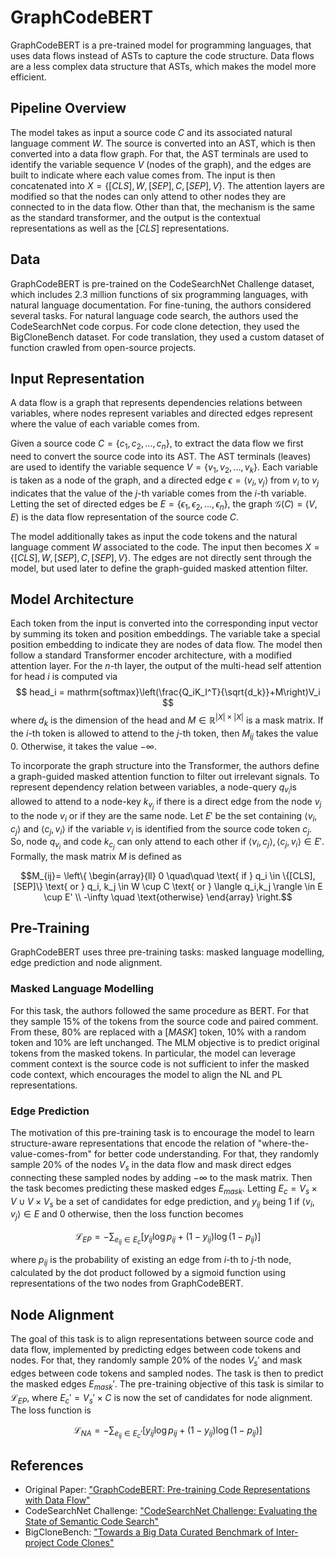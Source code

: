 # GraphCodeBERT

GraphCodeBERT is a pre-trained model for programming languages, that uses data flows instead of ASTs to capture the code structure. Data flows are a less complex data structure that ASTs, which makes the model more efficient.

## Pipeline Overview

The model takes as input a source code $C$ and its associated natural language comment $W$. The source is converted into an AST, which is then converted into a data flow graph. For that, the AST terminals are used to identify the variable sequence $V$ (nodes of the graph), and the edges are built to indicate where each value comes from. The input is then concatenated into $X=\{[CLS],W,[SEP],C,[SEP],V\}$. 
The attention layers are modified so that the nodes can only attend to other nodes they are connected to in the data flow. Other than that, the mechanism is the same as the standard transformer, and the output is the contextual representations as well as the $[CLS]$ representations.

## Data

GraphCodeBERT is pre-trained on the CodeSearchNet Challenge dataset, which includes 2.3 million functions of six programming languages, with natural language documentation. For fine-tuning, the authors considered several tasks. For natural language code search, the authors used the CodeSearchNet code corpus. For code clone detection, they used the BigCloneBench dataset. For code translation, they used a custom dataset of function crawled from open-source projects.

## Input Representation

A data flow is a graph that represents dependencies relations between variables, where nodes represent variables and directed edges represent where the value of each variable comes from. 

Given a source code $C=\{c_1,c_2,...,c_n\}$, to extract the data flow we first need to convert the source code into its AST. The AST terminals (leaves) are used to identify the variable sequence $V=\{v_1,v_2,...,v_k\}$. Each variable is taken as a node of the graph, and a directed edge $\epsilon=\langle v_i, v_j\rangle$ from $v_i$ to $v_j$ indicates that the value of the $j$-th variable comes from the $i$-th variable. Letting the set of directed edges be $E=\{\epsilon_1,\epsilon_2,...,\epsilon_n\}$, the graph $\mathcal{G}(C)=(V,E)$ is the data flow representation of the source code $C$. 

The model additionally takes as input the code tokens and the natural language comment $W$ associated to the code. The input then becomes $X=\{[CLS],W,[SEP],C,[SEP],V\}$. The edges are not directly sent through the model, but used later to define the graph-guided masked attention filter.

## Model Architecture

Each token from the input is converted into the corresponding input vector by summing its token and position embeddings. The variable take a special position embedding to indicate they are nodes of data flow. The model then follow a standard Transformer encoder architecture, with a modified attention layer. For the $n$-th layer, the output of the multi-head self attention for head $i$ is computed via
$$
head_i = mathrm{softmax}\left(\frac{Q_iK_I^T}{\sqrt{d_k}}+M\right)V_i
$$
where $d_k$ is the dimension of the head and $M\in\mathbb{R}^{|X|\times|X|}$ is a mask matrix. If the $i$-th token is allowed to attend to the $j$-th token, then $M_{ij}$ takes the value 0. Otherwise, it takes the value $-\infty$.

To incorporate the graph structure into the Transformer, the authors define a graph-guided masked attention function to filter out irrelevant signals. To represent dependency relation between variables, a node-query $q_{v_i}$is allowed to attend to a node-key $k_{v_j}$ if there is a direct edge from the node $v_j$ to the node $v_i$ or if they are the same node. Let $E'$ be the set containing $\langle v_i, c_j\rangle$ and $\langle c_j, v_i\rangle$ if the variable $v_i$ is identified from the source code token $c_j$. So, node $q_{v_i}$ and code $k_{c_j}$ can only attend to each other if $\langle v_i, c_j\rangle ,\langle c_j, v_i\rangle\in E'$. Formally, the mask matrix $M$ is defined as

```math
M_{ij}=
\left\{
\begin{array}{ll}
    0 \quad\quad \text{ if } q_i \in \{[CLS],[SEP]\} \text{ or } q_i, k_j \in W \cup C \text{ or } \langle q_i,k_j \rangle \in E \cup E' \\
    -\infty \quad \text{otherwise}
\end{array}
\right.
```

## Pre-Training

GraphCodeBERT uses three pre-training tasks: masked language modelling, edge prediction and node alignment.

### Masked Language Modelling

For this task, the authors followed the same procedure as BERT. For that they sample 15\% of the tokens from the source code and paired comment. From these, 80\% are replaced with a $[MASK]$ token, 10\% with a random token and 10\% are left unchanged. The MLM objective is to predict original tokens from the masked tokens. In particular, the model can leverage comment context is the source code is not sufficient to infer the masked code context, which encourages the model to align the NL and PL representations.

### Edge Prediction

The motivation of this pre-training task is to encourage the model to learn structure-aware representations that encode the relation of "where-the-value-comes-from" for better code understanding. For that, they randomly sample 20\% of the nodes $V_s$ in the data flow and mask direct edges connecting these sampled nodes by adding $-\infty$ to the mask matrix. Then the task becomes predicting these masked edges $E_{mask}$. Letting $E_c=V_s\times V\cup V\times V_s$ be a set of candidates for edge prediction, and $y_{ij}$ being 1 if $\langle v_i,v_j\rangle\in E$ and 0 otherwise, then the loss function becomes

```math
\mathcal{L}_{EP}=-\sum_{e_{ij}\in E_c}[y_{ij}\log p_{ij}+(1-y_{ij})\log(1-p_{ij})]
```

where $p_{ij}$ is the probability of existing an edge from $i$-th to $j$-th node, calculated by the dot product followed by a sigmoid function using representations of the two nodes from GraphCodeBERT.

## Node Alignment

The goal of this task is to align representations between source code and data flow, implemented by predicting edges between code tokens and nodes. For that, they randomly sample 20\% of the nodes $V_s'$ and mask edges between code tokens and sampled nodes. The task is then to predict the masked edges $E_{mask}'$. The pre-training objective of this task is similar to $\mathcal{L}_{EP}$, where $E_c'=V_s'\times C$ is now the set of candidates for node alignment. The loss function is
```math
\mathcal{L}_{NA}=-\sum_{e_{ij}\in E_c'}[y_{ij}\log p_{ij}+(1-y_{ij})\log(1-p_{ij})]
```

## References

- Original Paper: ["GraphCodeBERT: Pre-training Code Representations with Data Flow"](https://arxiv.org/abs/2009.08366)
- CodeSearchNet Challenge: ["CodeSearchNet Challenge: Evaluating the State of Semantic Code Search"](https://arxiv.org/abs/1909.09436)
- BigCloneBench: ["Towards a Big Data Curated Benchmark of Inter-project Code Clones"](https://ieeexplore.ieee.org/document/6976121)
